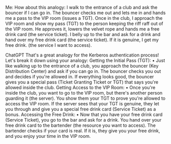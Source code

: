 Me:   How about this analogy:   I walk to the entrance of a club and ask the bouncer if I can go in. The bouncer checks me out and lets me in and hands me a pass to the VIP room (issues a TGT). Once in the club, I approach the VIP room and show my pass (TGT) to the person keeping the riff raff out of the VIP room. He approves it, lowers the velvet rope and hands me a free drink card (the service ticket). I belly up to the bar and ask for a drink and hand over my free drink card (the service ticket). If it is genuine, I get my free drink. (the service I want to access). 

ChatGPT
That's a great analogy for the Kerberos authentication process! Let's break it down using your analogy:
Getting the Initial Pass (TGT):
•    Just like walking up to the entrance of a club, you approach the bouncer (Key Distribution Center) and ask if you can go in. The bouncer checks you out and decides if you're allowed in. If everything looks good, the bouncer gives you a special pass (Ticket Granting Ticket or TGT) that says you're allowed inside the club.
Getting Access to the VIP Room:
•    Once you're inside the club, you want to go to the VIP room, but there's another person guarding it (the server). You show them your TGT to prove you're allowed to access the VIP room. If the server sees that your TGT is genuine, they let you through and give you a special free drink card (Service Ticket) as a bonus.
Accessing the Free Drink:
•    Now that you have your free drink card (Service Ticket), you go to the bar and ask for a drink. You hand over your free drink card to the bartender (the resource you want to access). The bartender checks if your card is real. If it is, they give you your free drink, and you enjoy your time in the VIP room. 